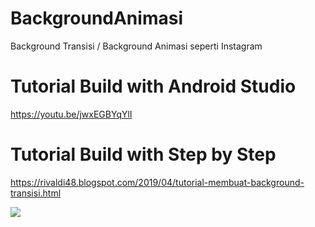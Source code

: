 # BackgroundAnimasi
Background Transisi / Background Animasi seperti Instagram

# Tutorial Build with Android Studio
https://youtu.be/jwxEGBYqYlI

# Tutorial Build with Step by Step
https://rivaldi48.blogspot.com/2019/04/tutorial-membuat-background-transisi.html

![](https://1.bp.blogspot.com/-aSulkZKsM1g/X2qhYS3bo_I/AAAAAAAAHmQ/sq3XQ4gd5jgeX7jIf2cEmXOzQbP3QJsLACPcBGAYYCw/s1300/Tutorial%2BMembuat%2BBackground%2BTransisi%2Bseperti%2BInstagram.gif)
